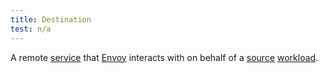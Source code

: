 ```yaml
---
title: Destination
test: n/a
---
```

A remote [service](/pt-br/docs/reference/glossary/#service) that [Envoy](/pt-br/docs/reference/glossary/#envoy) interacts with on behalf of a [source](/pt-br/docs/reference/glossary/#source) [workload](/pt-br/docs/reference/glossary/#workload).
